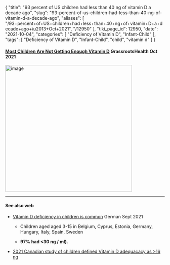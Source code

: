 {
    "title": "93 percent of US children had less than 40 ng of vitamin D a decade ago",
    "slug": "93-percent-of-us-children-had-less-than-40-ng-of-vitamin-d-a-decade-ago",
    "aliases": [
        "/93+percent+of+US+children+had+less+than+40+ng+of+vitamin+D+a+decade+ago+\u2013+Oct+2021",
        "/12950"
    ],
    "tiki_page_id": 12950,
    "date": "2021-10-04",
    "categories": [
        "Deficiency of Vitamin D",
        "Infant-Child"
    ],
    "tags": [
        "Deficiency of Vitamin D",
        "Infant-Child",
        "child",
        "vitamin d"
    ]
}


#### [Most Children Are Not Getting Enough Vitamin D](https://www.grassrootshealth.net/blog/children-not-getting-enough-vitamin-d/?utm_source=newsletter-main&utm_medium=email&utm_campaign=Newsletters) GrassrootsHealth Oct 2021

<img src="https://d1bk1kqxc0sym.cloudfront.net/attachments/jpeg/93-percent.jpg" alt="image" width="400">

---

#### See also web

* [Vitamin D deficiency in children is common](https://www.deutsche-apotheker-zeitung.de/news/artikel/2021/09/06/vitamin-d-mangel-bei-kindern-ist-haeufig) German Sept 2021

   * Children aged aged 3-15 in Belgium, Cyprus, Estonia, Germany, Hungary, Italy, Spain, Sweden 

   *  **97% had <30 ng / ml).** 

* [2021 Canadian study of children defined Vitamin D adequacacy as >16 ng](https://pubmed.ncbi.nlm.nih.gov/34612495/)